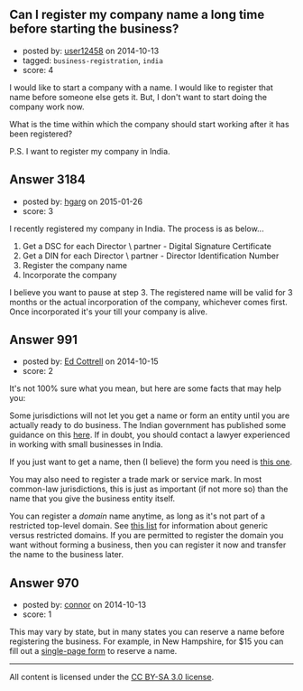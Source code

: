 ## Can I register my company name a long time before starting the business?

- posted by: [user12458](https://stackexchange.com/users/2985035/user12458) on 2014-10-13
- tagged: `business-registration`, `india`
- score: 4

I would like to start a company with a name. I would like to register that name before someone else gets it. But, I don't want to start doing the company work now.

What is the time within which the company should start working after it has been registered?

P.S. I want to register my company in India.


## Answer 3184

- posted by: [hgarg](https://stackexchange.com/users/204030/hgarg) on 2015-01-26
- score: 3

I recently registered my company in India. The process is as below...

 1. Get a DSC for each Director \ partner - Digital Signature Certificate 
 2. Get a DIN for each Director \ partner - Director Identification Number
 3. Register the company name    
 4. Incorporate the company

I believe you want to pause at step 3. 
The registered name will be valid for 3 months or the actual incorporation of the company, whichever comes first. Once incorporated it's your till your company is alive.


## Answer 991

- posted by: [Ed Cottrell](https://stackexchange.com/users/2348349/ed-cottrell) on 2014-10-15
- score: 2

It's not 100% sure what you mean, but here are some facts that may help you:

Some jurisdictions will not let you get a name or form an entity until you are actually ready to do business. The Indian government has published some guidance on this [here](http://business.gov.in/starting_business/registration_business.php). If in doubt, you should contact a lawyer experienced in working with small businesses in India.

If you just want to get a name, then (I believe) the form you need is [this one](http://www.mca.gov.in/MCA21/dca/downloadeforms/eformTemplates/1030-Form1A.zip).

You may also need to register a trade mark or service mark. In most common-law jurisdictions, this is just as important (if not more so) than the name that you give the business entity itself.

You can register a *domain* name anytime, as long as it's not part of a restricted top-level domain. See [this list](https://en.wikipedia.org/wiki/Generic_top-level_domain) for information about generic versus restricted domains. If you are permitted to register the domain you want without forming a business, then you can register it now and transfer the name to the business later.


## Answer 970

- posted by: [connor](https://stackexchange.com/users/392995/connor) on 2014-10-13
- score: 1

<p>This may vary by state, but in many states you can reserve a name before registering the business. For example, in New Hampshire, for $15 you can fill out a <a href="http://www.sos.nh.gov/corporate/PDF/Form_1_V-2.0.pdf" rel="nofollow">single-page form</a> to reserve a name.</p>




---

All content is licensed under the [CC BY-SA 3.0 license](https://creativecommons.org/licenses/by-sa/3.0/).
